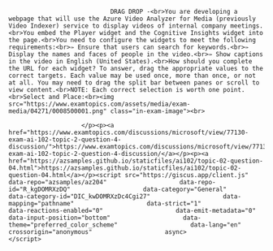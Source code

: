 <p class="card-text">
							
								DRAG DROP -<br>You are developing a webpage that will use the Azure Video Analyzer for Media (previously Video Indexer) service to display videos of internal company meetings.<br>You embed the Player widget and the Cognitive Insights widget into the page.<br>You need to configure the widgets to meet the following requirements:<br>✑ Ensure that users can search for keywords.<br>✑ Display the names and faces of people in the video.<br>✑ Show captions in the video in English (United States).<br>How should you complete the URL for each widget? To answer, drag the appropriate values to the correct targets. Each value may be used once, more than once, or not at all. You may need to drag the split bar between panes or scroll to view content.<br>NOTE: Each correct selection is worth one point.<br>Select and Place:<br><img src="https://www.examtopics.com/assets/media/exam-media/04271/0008500001.png" class="in-exam-image"><br>
							
						</p><p><a href="https://www.examtopics.com/discussions/microsoft/view/77130-exam-ai-102-topic-2-question-4-discussion/">https://www.examtopics.com/discussions/microsoft/view/77130-exam-ai-102-topic-2-question-4-discussion/</a></p><p><a href="https://azsamples.github.io/staticfiles/ai102/topic-02-question-04.html">https://azsamples.github.io/staticfiles/ai102/topic-02-question-04.html</a></p><script src="https://giscus.app/client.js"                    data-repo="azsamples/az204"                    data-repo-id="R_kgDOMRXzDQ"                    data-category="General"                    data-category-id="DIC_kwDOMRXzDc4Cgi27"                    data-mapping="pathname"                    data-strict="1"                    data-reactions-enabled="0"                    data-emit-metadata="0"                    data-input-position="bottom"                    data-theme="preferred_color_scheme"                    data-lang="en"                    crossorigin="anonymous"                    async>                    </script>